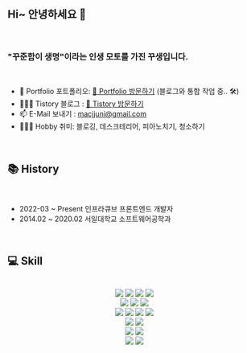 ## Hi~ 안녕하세요 👋
<br>
<h3>"꾸준함이 생명"이라는 인생 모토를 가진 꾸생입니다.</h3>

<br>

- 🌲 Portfolio 포트폴리오: [🔗 Portfolio 방문하기](https://kku.dev/) (블로그와 통합 작업 중.. 🛠️)
- 🧑🏻‍💻 Tistory 블로그 : [🔗 Tistory 방문하기](https://juni-official.tistory.com/)
- 📫 E-Mail 보내기 : macjjuni@gmail.com
- 🤾🏻‍♂️ Hobby 취미: 블로깅, 데스크테리어, 피아노치기, 청소하기

<br>

## 📚 History
<br>

- 2022-03 ~ Present 인프라큐브 프론트엔드 개발자
- 2014.02 ~ 2020.02 서일대학교 소프트웨어공학과

<br>

## 💻 Skill

<br>
<div align="center">
	<img src="https://img.shields.io/badge/Next.js-000000?style=flat&logo=Next.js&logoColor=white" />
	<img src="https://img.shields.io/badge/React-61DAFB?style=flat&logo=React&logoColor=white" />
	<img src="https://img.shields.io/badge/Vue.js-4FC08D?style=flat&logo=Vue.js&logoColor=white" />
	<img src="https://img.shields.io/badge/TypeScript-3178C6?style=flat&logo=TypeScript&logoColor=white" />
</div>
  
<div align="center">
	<img src="https://img.shields.io/badge/Styled Components-DB7093?style=flat&logo=Styled-Components&logoColor=white" />
	<img src="https://img.shields.io/badge/Tailwind CSS-06B6D4?style=flat&logo=TailwindCSS&logoColor=white" />
	<img src="https://img.shields.io/badge/MUI-007FFF?style=flat&logo=MUI&logoColor=white" />
</div>

<div align="center">
	<img src="https://img.shields.io/badge/HTML5-E34F26?style=flat&logo=HTML5&logoColor=white" />
	<img src="https://img.shields.io/badge/JavaScript-F7DF1E?style=flat&logo=JavaScript&logoColor=white" />
	<img src="https://img.shields.io/badge/CSS3-1572B6?style=flat&logo=CSS3&logoColor=white" />
	<img src="https://img.shields.io/badge/Sass-CC6699?style=flat&logo=Sass&logoColor=white" />
</div>

<div align="center">
	<img src="https://img.shields.io/badge/Webpack-8DD6F9?style=flat&logo=Webpack&logoColor=white" />
	<img src="https://img.shields.io/badge/Vite-646CFF?style=flat&logo=Vite&logoColor=white" />
</div>

<div align="center">
	<img src="https://img.shields.io/badge/ESLint-4B32C3?style=flat&logo=ESLint&logoColor=white" />
	<img src="https://img.shields.io/badge/Prettier-F7B93E?style=flat&logo=Prettier&logoColor=white" />
</div>

<div align="center">
		<img src="https://img.shields.io/badge/Firebase-FFCA28?style=flat&logo=Firebase&logoColor=white" />
	<img src="https://img.shields.io/badge/AmazonEC2-FF9900?style=flat&logo=AmazonEC2&logoColor=white" />
</div>



